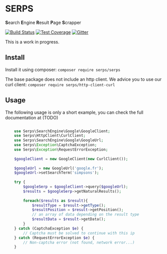 SERPS
=====

**S**earch **E**ngine **R**esult **P**age **S**crapper

[![Build Status](https://travis-ci.org/serp-spider/serps.svg?branch=master)](https://travis-ci.org/serp-spider/serps)
[![Test Coverage](https://codeclimate.com/github/serp-spider/serps/badges/coverage.svg)](https://codeclimate.com/github/serp-spider/serps/coverage)
[![Gitter](https://img.shields.io/gitter/room/nwjs/nw.js.svg)](https://gitter.im/serp-spider/help)


This is a work in progress.

Install
-------

Install it using composer: ``composer require serps/serps``

The base package does not include an http client. 
We advice you to use our curl client: ``composer require serps/http-client-curl``


Usage
-----

The following usage is only a short example, you can check the full documentation at (TODO)


```php

    use Serps\SearchEngine\Google\GoogleClient;
    use Serps\HttpClient\CurlClient;
    use Serps\SearchEngine\Google\GoogleUrl;
    use Serps\Exception\CaptchaException;
    use Serps\Exception\RequestErrorException;
    
    $googleClient = new GoogleClient(new CurlClient());
    
    $googleUrl = new GoogleUrl('google.fr');
    $googleUrl->setSearchTerm('simpsons');
    
    try {
        $googleSerp = $googleClient->query($googleUrl);
        $results = $googleSerp->getNaturalResults();
        
        foreach($results as $result){
            $resultType = $result->getType();
            $resultPosition = $result->getPosition();
            // an array of data depending on the result type
            $resultData = $result->getData(); 
        } 
    } catch (CaptchaException $e) {
        // Captcha must be solved to continue with this ip
    } catch (RequestErrorException $e) {
        // Non-captcha error (not found, network error...)
    }

```
